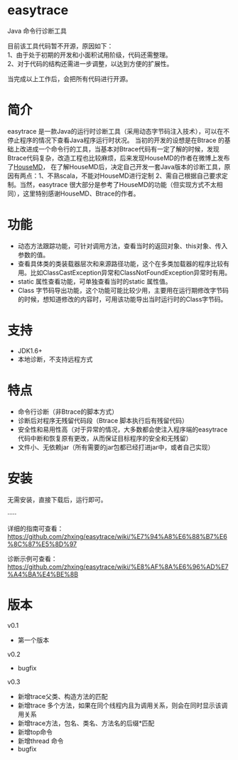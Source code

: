 easytrace
=========

Java 命令行诊断工具

目前该工具代码暂不开源，原因如下：<br>
1、由于处于初期的开发和小面积试用阶级，代码还需整理。<br>
2、对于代码的结构还需进一步调整，以达到方便的扩展性。<br>

当完成以上工作后，会把所有代码进行开源。

# 简介
easytrace 是一款Java的运行时诊断工具（采用动态字节码注入技术），可以在不停止程序的情况下查看Java程序运行时状况。
当初的开发的设想是在Btrace 的基础上改进成一个命令行的工具，当基本对Btrace代码有一定了解的时候，发现Btrace代码复杂，改造工程也比较麻烦，后来发现HouseMD的作者在微博上发布了[HouseMD](https://github.com/zhongl/HouseMD)，
在了解HouseMD后，决定自己开发一套Java版本的诊断工具，原因有两点：1、不熟scala，不能对HouseMD进行定制  2、需自己根据自己要求定制。当然，easytrace 很大部分是参考了HouseMD的功能（但实现方式不太相同），这里特别感谢HouseMD、Btrace的作者。

# 功能
* 动态方法跟踪功能，可针对调用方法，查看当时的返回对象、this对象、传入参数的值。
* 查看具体类的类装载器层次和来源路径功能，这个在多类加载器的程序比较有用。比如ClassCastException异常和ClassNotFoundException异常时有用。
* static 属性查看功能，可单独查看当时的static 属性值。
* Class 字节码导出功能，这个功能可能比较少用，主要用在运行期修改字节码的时候，想知道修改的内容时，可用该功能导出当时运行时的Class字节码。


# 支持
* JDK1.6+
* 本地诊断，不支持远程方式

# 特点
* 命令行诊断（非Btrace的脚本方式）
* 诊断后对程序无残留代码段（Btrace 脚本执行后有残留代码）
* 安全性和易用性高（对于异常的情况，大多数都会使注入程序端的easytrace代码中断和恢复原有更改，从而保证目标程序的安全和无残留）
* 文件小、无依赖jar（所有需要的jar包都已经打进jar中，或者自己实现）


# 安装
无需安装，直接下载后，运行即可。

·····

详细的指南可查看：https://github.com/zhxing/easytrace/wiki/%E7%94%A8%E6%88%B7%E6%8C%87%E5%8D%97

诊断示例可查看：https://github.com/zhxing/easytrace/wiki/%E8%AF%8A%E6%96%AD%E7%A4%BA%E4%BE%8B

# 版本
v0.1
* 第一个版本

v0.2
* bugfix

v0.3
* 新增trace父类、<init>构造方法的匹配
* 新增trace 多个方法，如果在同个线程内且为调用关系，则会在同时显示该调用关系
* 新增trace方法，包名、类名、方法名的后缀*匹配
* 新增top命令
* 新增thread 命令
* bugfix
